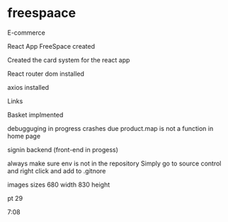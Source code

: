 # freespaace
E-commerce

React App FreeSpace created 



Created the card system for the react app

React router dom installed

axios installed

Links

Basket implmented 

debugguging in progress
crashes due product.map is not a function in home page

signin backend (front-end in progess)



always make sure env is not in the repository 
Simply go to source control and right click and add to .gitnore



images sizes 680 width   830 height

pt 29

7:08